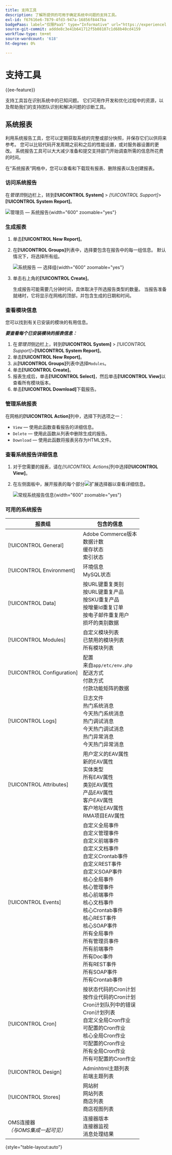 ```yaml
---
title: 支持工具
description: 了解所提供的可用于确定系统中问题的支持工具。
exl-id: f67616e6-7879-4fd3-947a-16856f8447ba
badgePaas: label="仅限PaaS" type="Informative" url="https://experienceleague.adobe.com/zh-hans/docs/commerce/user-guides/product-solutions" tooltip="仅适用于云项目(Adobe管理的PaaS基础架构)和内部部署项目上的Adobe Commerce 。"
source-git-commit: addde8c3e41b641712f5b08107c1d68b40cd4159
workflow-type: tm+mt
source-wordcount: '618'
ht-degree: 0%

---
```


# 支持工具

{{ee-feature}}

支持工具旨在识别系统中的已知问题。 它们可用作开发和优化过程中的资源，以及帮助我们的支持团队识别和解决问题的诊断工具。

## 系统报表

利用系统报告工具，您可以定期获取系统的完整或部分快照，并保存它们以供将来参考。 您可以比较代码开发周期之前和之后的性能设置，或对服务器设置的更改。 系统报告工具可以大大减少准备和提交支持部门开始调查所需的信息所花费的时间。

在“系统报表”网格中，您可以查看和下载现有报表、删除报表以及创建报表。

### 访问系统报告

在&#x200B;_管理员_&#x200B;侧边栏上，转到&#x200B;**[!UICONTROL System]** > _[!UICONTROL Support]_>**[!UICONTROL System Report]**。

![管理员 — 系统报告](./assets/reports.png){width="600" zoomable="yes"}

### 生成报表

1. 单击&#x200B;**[!UICONTROL New Report]**。

1. 在&#x200B;**[!UICONTROL Groups]**&#x200B;列表中，选择要包含在报告中的每一组信息。 默认情况下，将选择所有组。

   ![系统报告 — 选择组](./assets/report-create.png){width="600" zoomable="yes"}

1. 单击右上角的&#x200B;**[!UICONTROL Create]**。

   生成报告可能需要几分钟时间，具体取决于所选报告类型的数量。 当报告准备就绪时，它将显示在网格的顶部，并包含生成的日期和时间。

### 查看模块信息

您可以找到有关已安装的模块的有用信息。

**_要查看每个已安装模块的报表信息：_**

1. 在&#x200B;_管理员_&#x200B;侧边栏上，转到&#x200B;**[!UICONTROL System]** > _[!UICONTROL Support]_>**[!UICONTROL System Report]**。
1. 单击&#x200B;**[!UICONTROL New Report]**。
1. 从&#x200B;**[!UICONTROL Groups]**&#x200B;列表中选择`Modules`。
1. 单击&#x200B;**[!UICONTROL Create]**。
1. 报表生成后，单击&#x200B;**[!UICONTROL Select]**，然后单击&#x200B;**[!UICONTROL View]**&#x200B;以查看所有模块版本。
1. 单击&#x200B;**[!UICONTROL Download]**&#x200B;下载报告。

### 管理系统报表

在网格的&#x200B;**[!UICONTROL Action]**&#x200B;列中，选择下列选项之一：

- `View` — 使用此函数查看报告的详细信息。
- `Delete` — 使用此函数从列表中删除生成的报告。
- `Download` — 使用此函数将报表另存为HTML文件。

### 查看系统报告详细信息

1. 对于您需要的报表，请在&#x200B;_[!UICONTROL Actions]_&#x200B;列中选择&#x200B;**[!UICONTROL View]**。

1. 在左侧面板中，展开报表的每个部分![扩展选择器](../assets/icon-display-expand.png)以查看详细信息。

   ![常规系统报告信息](./assets/report-information.png){width="600" zoomable="yes"}

### 可用的系统报告

| 报表组 | 包含的信息 |
| ------------ | -------------------- |
| [!UICONTROL General] | Adobe Commerce版本<br>数据计数<br>缓存状态<br>索引状态 |
| [!UICONTROL Environment] | 环境信息<br>MySQL状态 |
| [!UICONTROL Data] | 按URL键重复类别<br>按URL键重复产品<br>按SKU重复产品<br>按增量Id重复订单<br>按电子邮件重复用户<br>损坏的类别数据 |
| [!UICONTROL Modules] | 自定义模块列表<br>已禁用的模块列表<br>所有模块列表 |
| [!UICONTROL Configuration] | 配置<br>来自`app/etc/env.php`<br>配送方式<br>付款方式<br>付款功能矩阵的数据 |
| [!UICONTROL Logs] | 日志文件<br>热门系统消息<br>今天热门系统消息<br>热门调试消息<br>今天热门调试消息<br>热门异常消息<br>今天热门异常消息 |
| [!UICONTROL Attributes] | 用户定义的EAV属性<br>新的EAV属性<br>实体类型<br>所有EAV属性<br>类别EAV属性<br>产品EAV属性<br>客户EAV属性<br>客户地址EAV属性<br>RMA项目EAV属性 |
| [!UICONTROL Events] | 自定义全局事件<br>自定义管理事件<br>自定义前端事件<br>自定义文档事件<br>自定义Crontab事件<br>自定义REST事件<br>自定义SOAP事件<br>核心全局事件<br>核心管理事件<br>核心前端事件<br>核心文档事件<br>核心Crontab事件<br>核心REST事件<br>核心SOAP事件<br>所有全局事件<br>所有管理员事件<br>所有前端事件<br>所有Doc事件<br>所有REST事件<br>所有SOAP事件<br>所有Crontab事件 |
| [!UICONTROL Cron] | 按状态代码的Cron计划<br>按作业代码的Cron计划<br>Cron计划队列中的错误<br>Cron计划列表<br>自定义全局Cron作业<br>可配置的Cron作业<br>核心全局Cron作业<br>可配置的Cron作业<br>所有全局Cron作业<br>所有可配置的Cron作业 |
| [!UICONTROL Design] | Adminhtml主题列表<br>前端主题列表 |
| [!UICONTROL Stores] | 网站树<br>网站列表<br>商店列表<br>商店视图列表 |
| OMS连接器&#x200B;<br>_（与OMS集成一起可见）_ | 连接器版本<br>连接器监视<br>消息处理结果 |

{style="table-layout:auto"}
